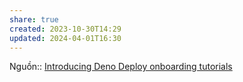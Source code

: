 ```yaml
---
share: true
created: 2023-10-30T14:29
updated: 2024-04-01T16:30
---
```


Nguồn:: [Introducing Deno Deploy onboarding tutorials](https://deno.com/blog/deploy-onboarding-tutorials)